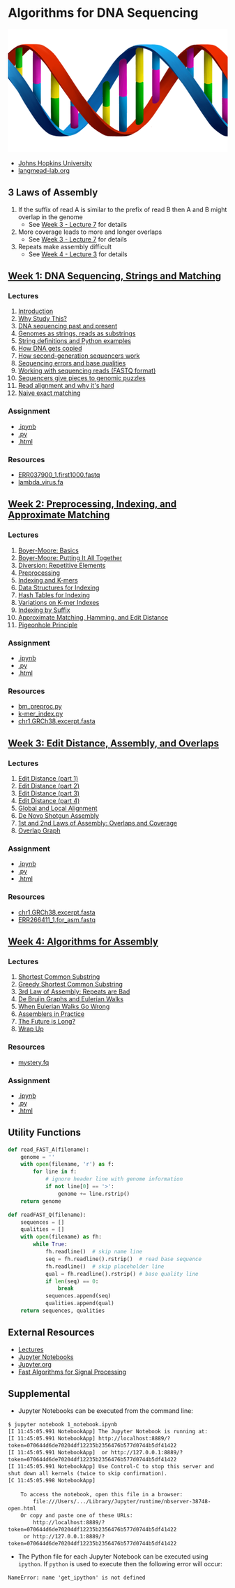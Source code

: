 # Algorithms for DNA Sequencing
![](docs/double_helix.png)
* [Johns Hopkins University](https://www.jhu.edu/)
* [langmead-lab.org](http://www.langmead-lab.org/)

## 3 Laws of Assembly
1. If the suffix of read A is similar to the prefix of read B then A and B might overlap in the genome
    * See [Week 3 - Lecture 7](3_week/docs/overlaps_and_coverage.pdf) for details
2. More coverage leads to more and longer overlaps
    * See [Week 3 - Lecture 7](3_week/docs/overlaps_and_coverage.pdf) for details
3. Repeats make assembly difficult
    * See [Week 4 - Lecture 3](4_week/docs/third_law.pdf) for details 

## [Week 1: DNA Sequencing, Strings and Matching](1_week)
### Lectures
1. [Introduction](1_week/docs/intro.pdf)
2. [Why Study This?](1_week/docs/why_study_this.pdf)
3. [DNA sequencing past and present](1_week/docs/DNA_seq_past_present.pdf)
4. [Genomes as strings, reads as substrings](1_week/docs/genomes_strings.pdf)
5. [String definitions and Python examples](1_week/docs/python_str_def_ex.pdf)
6. [How DNA gets copied](1_week/docs/DNA_copying.pdf)
7. [How second-generation sequencers work](1_week/docs/second_gen_parallel.pdf)
8. [Sequencing errors and base qualities](1_week/docs/seq_errors_base_qualities.pdf)
9. [Working with sequencing reads (FASTQ format)](1_week/docs/fastq_format.pdf)
10. [Sequencers give pieces to genomic puzzles](1_week/docs/pieces_fragmentary.pdf)
11. [Read alignment and why it's hard](1_week/docs/read_alignment_hard.pdf)
12. [Naive exact matching](1_week/docs/naive_exact_matching.pdf)

### Assignment
* [.ipynb](1_week/1_assignment.ipynb)
* [.py](1_week/1_assignment.py)
* [.html](https://nbviewer.jupyter.org/github/claytonjwong/Algorithms-DNA-Sequencing/blob/master/1_week/1_assignment.ipynb)

### Resources
* [ERR037900_1.first1000.fastq](1_week/ERR037900_1.first1000.fastq)
* [lambda_virus.fa](1_week/lambda_virus.fa)

## [Week 2: Preprocessing, Indexing, and Approximate Matching](2_week)
### Lectures
1. [Boyer-Moore: Basics](2_week/docs/boyer-moore.pdf)
2. [Boyer-Moore: Putting It All Together](2_week/docs/boyer-moore-together.pdf)
3. [Diversion: Repetitive Elements](2_week/docs/repetitive_elements.pdf)
4. [Preprocessing](2_week/docs/preprocessing.pdf)
5. [Indexing and K-mers](2_week/docs/indexing_kmers.pdf)
6. [Data Structures for Indexing](2_week/docs/data_structures.pdf)
7. [Hash Tables for Indexing](2_week/docs/hash_tables.pdf)
8. [Variations on K-mer Indexes](2_week/docs/indexing_variations.pdf)
9. [Indexing by Suffix](2_week/docs/suffix.pdf)
10. [Approximate Matching, Hamming, and Edit Distance](2_week/docs/approximate.pdf)
11. [Pigeonhole Principle](2_week/docs/pigeonhole.pdf)

### Assignment
* [.ipynb](2_week/2_assignment.ipynb)
* [.py](2_week/2_assignment.py)
* [.html](https://nbviewer.jupyter.org/github/claytonjwong/Algorithms-DNA-Sequencing/blob/master/2_week/2_assignment.ipynb)

### Resources
* [bm_preproc.py](bm_preproc.py)
* [k-mer_index.py](k-mer_index.py)
* [chr1.GRCh38.excerpt.fasta](chr1.GRCh38.excerpt.fasta)

## [Week 3: Edit Distance, Assembly, and Overlaps](3_week)
### Lectures
1. [Edit Distance (part 1)](3_week/docs/edit_dist1.pdf)
2. [Edit Distance (part 2)](3_week/docs/edit_dist2.pdf)
3. [Edit Distance (part 3)](3_week/docs/edit_dist3.pdf)
4. [Edit Distance (part 4)](3_week/docs/edit_dist4.pdf)
5. [Global and Local Alignment](3_week/docs/global_and_local_alignment.pdf)
6. [De Novo Shotgun Assembly](3_week/docs/assembly_basics.pdf)
7. [1st and 2nd Laws of Assembly: Overlaps and Coverage](3_week/docs/overlaps_and_coverage.pdf)
8. [Overlap Graph](3_week/docs/overlap_graph.pdf)

### Assignment
* [.ipynb](3_week/3_assignment.ipynb)
* [.py](3_week/3_assignment.py)
* [.html](https://nbviewer.jupyter.org/github/claytonjwong/Algorithms-DNA-Sequencing/blob/master/3_week/3_assignment.ipynb)

### Resources
* [chr1.GRCh38.excerpt.fasta](chr1.GRCh38.excerpt.fasta)
* [ERR266411_1.for_asm.fastq](ERR266411_1.for_asm.fastq)

## [Week 4: Algorithms for Assembly](4_week)
### Lectures
1. [Shortest Common Substring](4_week/docs/scss.pdf)
2. [Greedy Shortest Common Substring](4_week/docs/greedy_scss.pdf)
3. [3rd Law of Assembly: Repeats are Bad](4_week/docs/third_law.pdf)
4. [De Bruijn Graphs and Eulerian Walks](4_week/docs/dbg1.pdf)
5. [When Eulerian Walks Go Wrong](4_week/docs/dbg2.pdf)
6. [Assemblers in Practice](4_week/docs/assemblers_in_practice.pdf)
7. [The Future is Long?](4_week/docs/longreads.pdf)
8. [Wrap Up](4_week/docs/wrap_up.pdf)

### Resources
* [mystery.fq](mystery.fq)

### Assignment
* [.ipynb](4_week/4_assignment.ipynb)
* [.py](4_week/4_assignment.py)
* [.html](https://nbviewer.jupyter.org/github/claytonjwong/Algorithms-DNA-Sequencing/blob/master/4_week/4_assignment.ipynb)

## Utility Functions
```python
def read_FAST_A(filename):
    genome = ''
    with open(filename, 'r') as f:
        for line in f:
            # ignore header line with genome information
            if not line[0] == '>':
                genome += line.rstrip()
    return genome
```

```python
def readFAST_Q(filename):
    sequences = []
    qualities = []
    with open(filename) as fh:
        while True:
            fh.readline()  # skip name line
            seq = fh.readline().rstrip()  # read base sequence
            fh.readline()  # skip placeholder line
            qual = fh.readline().rstrip() # base quality line
            if len(seq) == 0:
                break
            sequences.append(seq)
            qualities.append(qual)
    return sequences, qualities
```

## External Resources
* [Lectures](https://github.com/BenLangmead/ads1-slides)
* [Jupyter Notebooks](https://github.com/BenLangmead/ads1-notebooks)
* [Jupyter.org](https://jupyter.org/)
* [Fast Algorithms for Signal Processing](docs/Fast_Algorithms_for_Signal_Processing.pdf)

## Supplemental

* Jupyter Notebooks can be executed from the command line:

```
$ jupyter notebook 1_notebook.ipynb
[I 11:45:05.991 NotebookApp] The Jupyter Notebook is running at:
[I 11:45:05.991 NotebookApp] http://localhost:8889/?token=070644d6de70204df12235b2356476b577d0744b5df41422
[I 11:45:05.991 NotebookApp]  or http://127.0.0.1:8889/?token=070644d6de70204df12235b2356476b577d0744b5df41422
[I 11:45:05.991 NotebookApp] Use Control-C to stop this server and shut down all kernels (twice to skip confirmation).
[C 11:45:05.998 NotebookApp] 
    
    To access the notebook, open this file in a browser:
        file:///Users/.../Library/Jupyter/runtime/nbserver-38748-open.html
    Or copy and paste one of these URLs:
        http://localhost:8889/?token=070644d6de70204df12235b2356476b577d0744b5df41422
     or http://127.0.0.1:8889/?token=070644d6de70204df12235b2356476b577d0744b5df41422
```

* The Python file for each Jupyter Notebook can be executed using ```ipython```.  If ```python``` is used
to execute then the following error will occur:
 
```
NameError: name 'get_ipython' is not defined
```